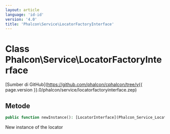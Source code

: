 ```yaml
---
layout: article
language: 'id-id'
version: '4.0'
title: 'Phalcon\Service\LocatorFactoryInterface'
---
```

# Class **Phalcon\Service\LocatorFactoryInterface**

[Sumber di GitHub](https://github.com/phalcon/cphalcon/tree/v{{ page.version }}.0/phalcon/service/locatorfactoryinterface.zep)

## Metode

```php
public function newInstance(): [LocatorInterface](Phalcon_Service_LocatorInterface);
```

New instance of the locator